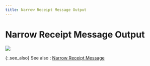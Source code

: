 ```yaml
---
title: Narrow Receipt Message Output
---
```


# Narrow Receipt Message Output


![]({{site.sc_baseurl}}/img/narrow_receipt_message_output.gif)


{:.see_also}
See also
: [Narrow Receipt  Message]({{site.sc_baseurl}}/options/payment-information/payment-methods/payment-method-details/narrow_receipt_message.html)
